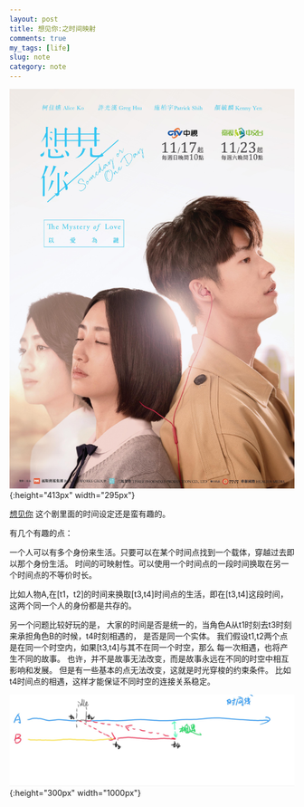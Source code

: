 ```yaml
---
layout: post
title: 想见你:之时间映射
comments: true
my_tags: [life]
slug: note
category: note
---
```



![](/images/2020-01-31-image-1.jpg){:height="413px" width="295px"}

 [想见你](https://movie.douban.com/subject/30468961/) 这个剧里面的时间设定还是蛮有趣的。


有几个有趣的点：

一个人可以有多个身份来生活。只要可以在某个时间点找到一个载体，穿越过去即以那个身份生活。
时间的可映射性。可以使用一个时间点的一段时间换取在另一个时间点的不等价时长。

比如人物A,在[t1，t2]的时间来换取[t3,t4]时间点的生活，即在[t3,t4]这段时间，这两个同一个人的身份都是共存的。


另一个问题比较好玩的是，
大家的时间是否是统一的，当角色A从t1时刻去t3时刻来承担角色B的时候，t4时刻相遇的，
是否是同一个实体。
我们假设t1,t2两个点是在同一个时空内，如果[t3,t4]与其不在同一个时空，那么
每一次相遇，也将产生不同的故事。
也许，并不是故事无法改变，而是故事永远在不同的时空中相互影响和发展。
但是有一些基本的点无法改变，这就是时光穿梭的约束条件。
比如t4时间点的相遇，这样才能保证不同时空的连接关系稳定。



![](/images/2020-01-31-image-0.jpg){:height="300px" width="1000px"}











